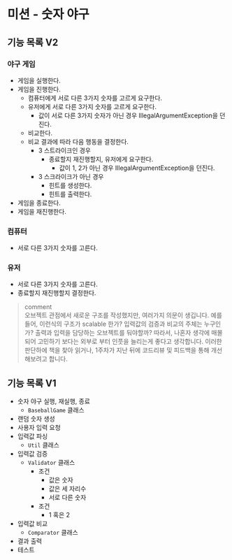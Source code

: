 # 미션 - 숫자 야구
## 기능 목록 V2
### 야구 게임
- 게임을 실행한다.
- 게임을 진행한다.
  - 컴퓨터에게 서로 다른 3가지 숫자를 고르게 요구한다.
  - 유저에게 서로 다른 3가지 숫자를 고르게 요구한다.
    - 값이 서로 다른 3가지 숫자가 아닌 경우 IllegalArgumentException을 던진다.
  - 비교한다.
  - 비교 결과에 따라 다음 행동을 결정한다.
    - 3 스트라이크인 경우
      - 종료할지 재진행할지, 유저에게 요구한다.
        - 값이 1, 2가 아닌 경우 IllegalArgumentException을 던진다.
    - 3 스크라이크가 아닌 경우
      - 힌트를 생성한다.
      - 힌트를 출력한다.
- 게임을 종료한다.
- 게임을 재진행한다.
### 컴퓨터
- 서로 다른 3가지 숫자를 고른다.
### 유저
- 서로 다른 3가지 숫자를 고른다.
- 종료할지 재진행할지 결정한다.
> comment  
> 오브젝트 관점에서 새로운 구조를 작성했지만, 여러가지 의문이 생깁니다. 예를 들어, 이런식의 구조가 scalable 한가? 입력값의 검증과 비교의 주체는 누구인가? 출력과 입력을 담당하는 오브젝트를 둬야할까? 따라서, 나혼자 생각에 매몰되어 고민하기 보다는 외부로 부터 인풋을 늘리는게 좋다고 생각합니다. 이러한 판단하에 책을 찾아 읽거나, 1주차가 지난 뒤에 코드리뷰 및 피드백을 통해 개선해보려고 합니다.

## 기능 목록 V1
* 숫자 야구 실행, 재실행, 종료
  * `BaseballGame` 클래스
* 랜덤 숫자 생성
* 사용자 입력 요청
* 입력값 파싱
  * `Util` 클래스
* 입력값 검증
  * `Validator` 클래스
    * 조건
      * 값은 숫자
      * 값은 세 자리수
      * 서로 다른 숫자
    * 조건
      * 1 혹은 2
* 입력값 비교
  * `Comparator` 클래스
* 결과 출력
* 테스트